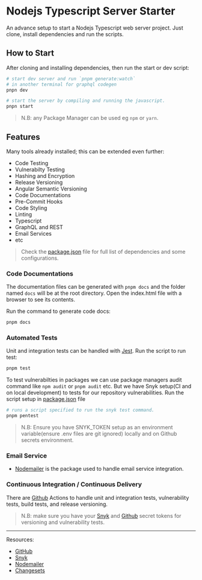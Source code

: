 # Nodejs Typescript Server Starter

An advance setup to start a Nodejs Typescript web server project.
Just clone, install dependencies and run the scripts.

## How to Start

After cloning and installing dependencies, then run the start or dev script:

```bash
# start dev server and run `pnpm generate:watch`
# in another terminal for graphql codegen
pnpn dev
```

```bash
# start the server by compiling and running the javascript.
pnpn start
```

> N.B: any Package Manager can be used eg `npm` or `yarn`.

## Features

Many tools already installed; this can be extended even further:

- Code Testing
- Vulnerabilty Testing
- Hashing and Encryption
- Release Versioning
- Angular Semantic Versioning
- Code Documentations
- Pre-Commit Hooks
- Code Styling
- Linting
- Typescript
- GraphQL and REST
- Email Services
- etc

> Check the [package.json](package.json) file for full list of dependencies and some configurations.

### Code Documentations

The documentation files can be generated with `pnpm docs` and the folder named `docs` will be at the root directory.
Open the index.html file with a browser to see its contents.

Run the command to generate code docs:

```bash
pnpm docs
```

### Automated Tests

Unit and integration tests can be handled with [Jest](https://jest.io).
Run the script to run test:

```bash
pnpm test
```

To test vulnerabilties in packages we can use package managers audit command like `npm audit` or `pnpm audit` etc. But we have Snyk setup(CI and on local development) to tests for our repository vulnerabilities.
Run the script setup in [package.json](package.json) file

```bash
# runs a script specified to run the snyk test command.
pnpm pentest
```

> N.B: Ensure you have SNYK_TOKEN setup as an environment variable(ensure .env files are git ignored) locally and on Github secrets environment.

### Email Service

- [Nodemailer](https://nodemailer.com) is the package used to handle email service integration.

### Continuous Integration / Continuous Delivery

There are [Github](https://github.com) Actions to handle unit and integration tests, vulnerability tests, build tests, and release versioning.

> N.B: make sure you have your [Snyk](https://snyk.io) and [Github](https://github.com) secret tokens for versioning and vulnerability tests.

---

Resources:

- [GitHub](https://github.com)
- [Snyk](https://snyk.io)
- [Nodemailer](https://nodemailer.com)
- [Changesets](https://github.com/changesets/changesets)
